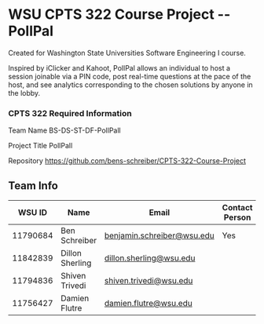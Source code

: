 # WSU CPTS 322 Course Project -- PollPal

Created for Washington State Universities Software Engineering I course.

Inspired by iClicker and Kahoot, PollPal allows an individual to host a session joinable via a PIN code, post real-time questions at the pace of the host, and see analytics corresponding to the chosen solutions by anyone in the lobby.



### CPTS 322 Required Information

Team Name           BS-DS-ST-DF-PollPall

Project Title       PollPall

Repository          https://github.com/bens-schreiber/CPTS-322-Course-Project   

## Team Info

| WSU ID    | Name              | Email                            | Contact Person |
|-----------|-------------------|----------------------------------|----------------|
| 11790684  | Ben Schreiber     | benjamin.schreiber@wsu.edu       |      Yes       |
| 11842839  | Dillon Sherling   | dillon.sherling@wsu.edu          |                |
| 11794836  | Shiven Trivedi    | shiven.trivedi@wsu.edu           |                |
| 11756427  | Damien Flutre     | damien.flutre@wsu.edu            |                |





